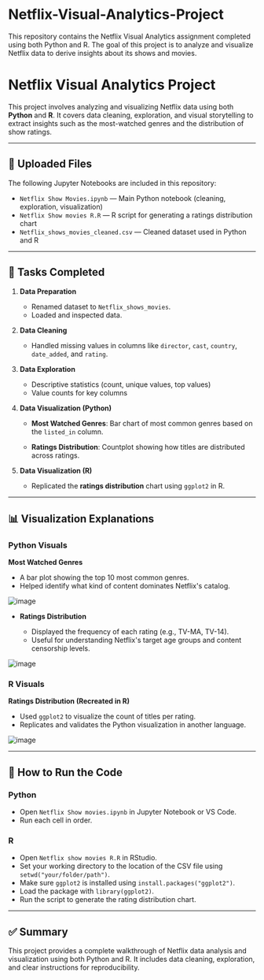 # Netflix-Visual-Analytics-Project
This repository contains the Netflix Visual Analytics assignment completed using both Python and R. The goal of this project is to analyze and visualize Netflix data to derive insights about its shows and movies.


# Netflix Visual Analytics Project

This project involves analyzing and visualizing Netflix data using both **Python** and **R**. It covers data cleaning, exploration, and visual storytelling to extract insights such as the most-watched genres and the distribution of show ratings.

---

## 📁 Uploaded Files

The following Jupyter Notebooks are included in this repository:

- `Netflix Show Movies.ipynb` — Main Python notebook (cleaning, exploration, visualization)
- `Netflix Show movies R.R` — R script for generating a ratings distribution chart
- `Netflix_shows_movies_cleaned.csv` — Cleaned dataset used in Python and R

---

## 🧠 Tasks Completed

1. **Data Preparation**
   - Renamed dataset to `Netflix_shows_movies`.
   - Loaded and inspected data.

2. **Data Cleaning**
   - Handled missing values in columns like `director`, `cast`, `country`, `date_added`, and `rating`.

3. **Data Exploration**
   - Descriptive statistics (count, unique values, top values)
   - Value counts for key columns

4. **Data Visualization (Python)**
   - **Most Watched Genres**: Bar chart of most common genres based on the `listed_in` column.

   - **Ratings Distribution**: Countplot showing how titles are distributed across ratings.

5. **Data Visualization (R)**
   - Replicated the **ratings distribution** chart using `ggplot2` in R.

---

## 📊 Visualization Explanations

### Python Visuals

**Most Watched Genres**
  
  - A bar plot showing the top 10 most common genres.
  - Helped identify what kind of content dominates Netflix's catalog.
 
 ![image](https://github.com/user-attachments/assets/393d1900-40f7-4bb5-9554-d5ef81ffa711)
  
- **Ratings Distribution**
  
  - Displayed the frequency of each rating (e.g., TV-MA, TV-14).
  - Useful for understanding Netflix's target age groups and content censorship levels.
 
![image](https://github.com/user-attachments/assets/77f4b52b-4385-4895-b4ff-2db92eb91cb3)

### R Visuals

 **Ratings Distribution (Recreated in R)**
 
  - Used `ggplot2` to visualize the count of titles per rating.
  - Replicates and validates the Python visualization in another language.
 
![image](https://github.com/user-attachments/assets/ee9f0a09-da52-4f4c-958f-5e10a0d2f647)

---

## 🚀 How to Run the Code

### Python

- Open `Netflix Show movies.ipynb` in Jupyter Notebook or VS Code.  
- Run each cell in order.

### R

- Open `Netflix show movies R.R` in RStudio.  
- Set your working directory to the location of the CSV file using `setwd("your/folder/path")`.  
- Make sure `ggplot2` is installed using `install.packages("ggplot2")`.  
- Load the package with `library(ggplot2)`.  
- Run the script to generate the rating distribution chart.

---

## ✅ Summary

This project provides a complete walkthrough of Netflix data analysis and visualization using both Python and R. It includes data cleaning, exploration, and clear instructions for reproducibility.

